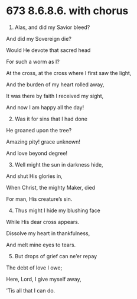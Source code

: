 # 673 8.6.8.6. with chorus

1.  Alas, and did my Savior bleed?

And did my Sovereign die?

Would He devote that sacred head

For such a worm as I?

At the cross, at the cross where I first saw the light,

And the burden of my heart rolled away,

It was there by faith I received my sight,

And now I am happy all the day!

2.  Was it for sins that I had done

He groaned upon the tree?

Amazing pity! grace unknown!

And love beyond degree!

3.  Well might the sun in darkness hide,

And shut His glories in,

When Christ, the mighty Maker, died

For man, His creature’s sin.

4.  Thus might I hide my blushing face

While His dear cross appears.

Dissolve my heart in thankfulness,

And melt mine eyes to tears.

5.  But drops of grief can ne’er repay

The debt of love I owe;

Here, Lord, I give myself away,

’Tis all that I can do.

